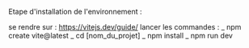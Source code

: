 Etape d'installation de l'environnement :

se rendre sur : https://vitejs.dev/guide/
lancer les commandes : 
_ npm create vite@latest
_ cd [nom_du_projet]
_ npm install
_ npm run dev

